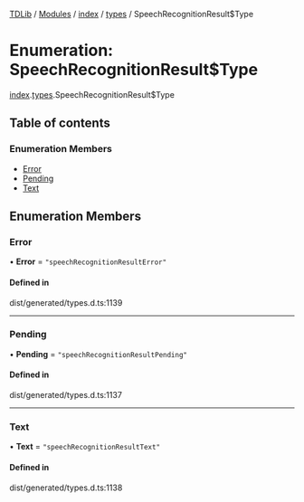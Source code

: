 [TDLib](../README.md) / [Modules](../modules.md) / [index](../modules/index.md) / [types](../modules/index.types.md) / SpeechRecognitionResult$Type

# Enumeration: SpeechRecognitionResult$Type

[index](../modules/index.md).[types](../modules/index.types.md).SpeechRecognitionResult$Type

## Table of contents

### Enumeration Members

- [Error](index.types.SpeechRecognitionResult_Type.md#error)
- [Pending](index.types.SpeechRecognitionResult_Type.md#pending)
- [Text](index.types.SpeechRecognitionResult_Type.md#text)

## Enumeration Members

### Error

• **Error** = ``"speechRecognitionResultError"``

#### Defined in

dist/generated/types.d.ts:1139

___

### Pending

• **Pending** = ``"speechRecognitionResultPending"``

#### Defined in

dist/generated/types.d.ts:1137

___

### Text

• **Text** = ``"speechRecognitionResultText"``

#### Defined in

dist/generated/types.d.ts:1138

